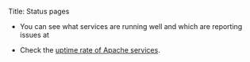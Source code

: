 Title: Status pages

  - You can see what services are running well and which are reporting issues at   
  
  - Check the <a href="https://www.apache.org/uptime/" target="_blank">uptime rate of Apache services</a>.
